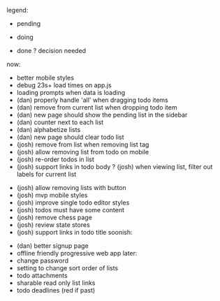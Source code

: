 legend:
- pending
* doing
+ done
? decision needed

now:
- better mobile styles
- debug 23s+ load times on app.js
- loading prompts when data is loading
- (dan) properly handle 'all' when dragging todo items
- (dan) remove from current list when dropping todo item
- (dan) new page should show the pending list in the sidebar
- (dan) counter next to each list
- (dan) alphabetize lists
- (dan) new page should clear todo list
- (josh) remove from list when removing list tag
- (josh) allow removing list from todo on mobile
- (josh) re-order todos in list
- (josh) support links in todo body
? (josh) when viewing list, filter out labels for current list
+ (josh) allow removing lists with button
+ (josh) mvp mobile styles
+ (josh) improve single todo editor styles
+ (josh) todos must have some content
+ (josh) remove chess page
+ (josh) review state stores
+ (josh) support links in todo title
soonish:
- (dan) better signup page
- offline friendly progressive web app
later:
- change password
- setting to change sort order of lists
- todo attachments
- sharable read only list links
- todo deadlines (red if past)
